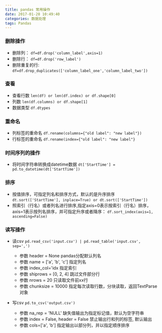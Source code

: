 ```yaml
---
title: pandas 常用操作
date: 2017-01-28 10:49:40
categories: 数据处理
tags: Pandas
---
```

### 删除操作   

- 删除列： 
`df=df.drop('column_label',axis=1)`
- 删除行： 
`df=df.drop('row_label')`
- 删除重复的行: `df=df.drop_duplicates(['column_label_one','column_label_two'])`

### 查看  

- 查看行数
`len(df) or len(df.index) or df.shape[0]`
- 列数
`len(df.columns) or df.shape[1]`
- 数据类型
`df.dtypes`   

<!-- more -->

### 重命名  

- 列标签的重命名
`df.rename(columns={"old label": "new label"})​`
- 行标签的重命名
`df.rename(index={"old label": "new label"}​`

### 时间序列的操作  

- 将时间字符串转换成datetime数据
`dt['StartTime'] = pd.to_datetime(dt['StartTime'])`

### 排序   

- 按值排序，可指定列名和排序方式，默认的是升序排序
`dt.sort(['StartTime'], inplace=True) or dt.sort(['StartTime'])` 
- 照索引（行名）或者列名进行排序,指定axis=0表示按索引（行名）排序，axis=1表示按列名排序，并可指定升序或者降序：
`df.sort_index(axis=1, ascending=False)`

### 读写操作   

- 读csv
`pd.read_csv('input.csv') | pd.read_table('input.csv', sep=',')`

    - 参数 header = None pandas分配默认列名
    - 参数 name = ['a', 'b', 'c'] 指定列名
    - 参数 index_col='idx 指定索引
    - 参数 shiprows = [0, 2, 4] 跳过文件部分行
    - 参数 nrows = 20 只读取文件前xx行
    - 参数 chunksize = 10000 指定每次读取行数，分块读取，返回TextParse对象

- 写csv
`pd.to_csv('output.csv')`

    - 参数 na_rep = 'NULL' 缺失值输出为指定标记值，默认为空字符串
    - 参数 index = False, header = False 禁止输出行和列的标签, 默认输出
    - 参数 cols=['a', 'b'] 指定输出以部分列，并以指定顺序排序



